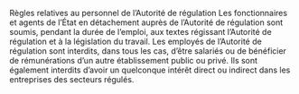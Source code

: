 Règles relatives au personnel de l’Autorité de régulation
Les fonctionnaires et agents de l’État en détachement auprès de l’Autorité de régulation sont soumis, pendant la durée de l’emploi, aux textes régissant l’Autorité de régulation et à la législation du travail.
Les employés de l’Autorité de régulation sont interdits, dans tous les cas, d’être salariés ou de bénéficier de rémunérations d’un autre établissement public ou privé. Ils sont également interdits d’avoir un quelconque intérêt direct ou indirect dans les entreprises des secteurs régulés.